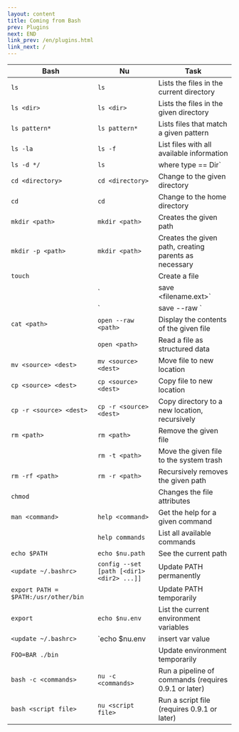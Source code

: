 ```yaml
---
layout: content
title: Coming from Bash
prev: Plugins
next: END
link_prev: /en/plugins.html
link_next: /
---
```


| Bash        | Nu           | Task  |
| ------------- | ------------- | ----- |
| `ls`     | `ls` | Lists the files in the current directory |
| `ls <dir>`    | `ls <dir>`| Lists the files in the given directory |
| `ls pattern*` | `ls pattern*` | Lists files that match a given pattern |
| `ls -la` | `ls -f` | List files with all available information |
| `ls -d */` | `ls` | where type == Dir` | List directories |
| `cd <directory>` | `cd <directory>` | Change to the given directory |
| `cd` | `cd` | Change to the home directory |
| `mkdir <path>` | `mkdir <path>` | Creates the given path |
| `mkdir -p <path>` | `mkdir <path>` | Creates the given path, creating parents as necessary |
| `touch` | | Create a file |
| | `| save <filename.ext>` | Save structured data as a filetype (implied by extension) |
| | `| save --raw <path>` | Save string into a file |
| `cat <path>` | `open --raw <path>` | Display the contents of the given file |
| | `open <path>` | Read a file as structured data |
| `mv <source> <dest>` | `mv <source> <dest>` | Move file to new location |
| `cp <source> <dest>` | `cp <source> <dest>` | Copy file to new location |
| `cp -r <source> <dest>` | `cp -r <source> <dest>` | Copy directory to a new location, recursively |
| `rm <path>` | `rm <path>` | Remove the given file |
| | `rm -t <path>` | Move the given file to the system trash |
| `rm -rf <path>` | `rm -r <path>` | Recursively removes the given path |
| `chmod` | | Changes the file attributes |
| `man <command>` | `help <command>` | Get the help for a given command |
|  | `help commands` | List all available commands |
| `echo $PATH` | `echo $nu.path` | See the current path |
| `<update ~/.bashrc>` | `config --set [path [<dir1> <dir2> ...]]` | Update PATH permanently |
| `export PATH = $PATH:/usr/other/bin` | | Update PATH temporarily |
| `export` | `echo $nu.env` | List the current environment variables |
| `<update ~/.bashrc>` | `echo $nu.env | insert var value | config --set_into env` | Update environment variables permanently |
| `FOO=BAR ./bin` | | Update environment temporarily |
| `bash -c <commands>` | `nu -c <commands>` | Run a pipeline of commands (requires 0.9.1 or later) |
| `bash <script file>` | `nu <script file>` | Run a script file (requires 0.9.1 or later) |
